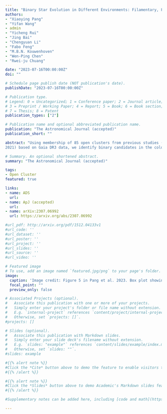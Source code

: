 ```yaml
---
title: "Binary Star Evolution in Different Environments: Filamentary, Fractal, Halo and Tidal-tail Clusters"
authors:
- "Xiaoying Pang"
- "Yifan Wang"
- admin
- "Yicheng Rui"
- "Jing Bai"
- "Chengyuan Li"
- "Fabo Feng"
- "M.B.N. Kouwenhoven"
- "Wen-Ping Chen"
- "Rwei-ju Chuang"

date: "2023-07-16T00:00:00Z"
doi: ""

# Schedule page publish date (NOT publication's date).
publishDate: "2023-07-16T00:00:00Z"

# Publication type.
# Legend: 0 = Uncategorized; 1 = Conference paper; 2 = Journal article;
# 3 = Preprint / Working Paper; 4 = Report; 5 = Book; 6 = Book section;
# 7 = Thesis; 8 = Patent
publication_types: ["2"]

# Publication name and optional abbreviated publication name.
publication: "The Astronomical Journal (accepted)"
publication_short: ""

abstract: "Using membership of 85 open clusters from previous studies (Pang et al. 2021a,b, 2022b; Li et al.
2021) based on Gaia DR3 data, we identify binary candidates in the color-magnitude diagram, for systems with mass ratio q>0.4. The binary fraction is corrected for incompleteness at different distances due to the Gaia angular resolution limit. We find a decreasing binary fraction with increasing cluster age, with substantial scatter. For clusters with a total mass >200 $M_\odot$, the binary fraction is independent of cluster mass. The binary fraction depends strongly on stellar density. Among four types of cluster environments, the lowest-density filamentary and fractal stellar groups have the highest mean binary fraction: 23.6% and 23.2%, respectively. The mean binary fraction in tidal-tail clusters is 20.8%, and is lowest in the densest halo-type clusters: 14.8%. We find clear evidence of early disruptions of binary stars in the cluster sample. The radial binary fraction depends strongly on the cluster-centric distance across all four types of environments, with the smallest binary fraction within the half-mass radius $r_h$, and increasing towards a few $r_h$. Only hints of mass segregation is found in the target clusters. The observed amount of mass segregation is not significant to generate a global effect inside the target clusters. We evaluate the bias of unresolved binary systems (assuming a primary mass of 1 $M_\odot$) in 1D tangential velocity, which is 0.1--1$\, km\,s^{-1}$. Further studies are required to characterize the internal star cluster kinematics using Gaia proper motions."

# Summary. An optional shortened abstract.
summary: "The Astronomical Journal (accepted)"

tags:
- Open Cluster
featured: true

links:
- name: ADS
  url: 
- name: ApJ (accepted)
  url: 
- name: arXiv:2307.06992
  url: https://arxiv.org/abs/2307.06992

#url_pdf: http://arxiv.org/pdf/1512.04133v1
#url_code: ''
#url_dataset: ''
#url_poster: ''
#url_project: ''
#url_slides: ''
#url_source: ''
#url_video: ''

# Featured image
# To use, add an image named `featured.jpg/png` to your page's folder.
image:
  caption: 'Image credit: Figure 5 in Pang et al. 2023. Box plot showing radial binary fraction as a function of cluster-centric distance as half-mass radius (rh). For each panel shows four types of clusters: (a) filamentary , (b) fractal, (c) halo , and (d) tidal-tail.'
  focal_point: ""
  preview_only: false

# Associated Projects (optional).
#   Associate this publication with one or more of your projects.
#   Simply enter your project's folder or file name without extension.
#   E.g. `internal-project` references `content/project/internal-project/index.md`.
#   Otherwise, set `projects: []`.
#projects: []

# Slides (optional).
#   Associate this publication with Markdown slides.
#   Simply enter your slide deck's filename without extension.
#   E.g. `slides: "example"` references `content/slides/example/index.md`.
#   Otherwise, set `slides: ""`.
#slides: example

#{{% alert note %}}
#Click the *Cite* button above to demo the feature to enable visitors to import publication metadata into their reference #management software.
#{{% /alert %}}

#{{% alert note %}}
#Click the *Slides* button above to demo Academic's Markdown slides feature.
#{{% /alert %}}

#Supplementary notes can be added here, including [code and math](https://sourcethemes.com/academic/docs/writing-markdown-#latex/).

---
```

